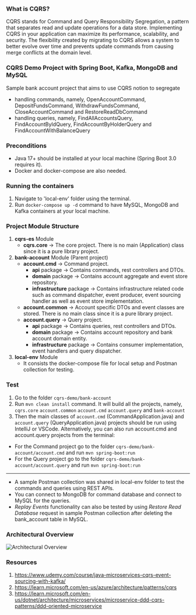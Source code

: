 ### What is CQRS?
CQRS stands for Command and Query Responsibility Segregation, a pattern that separates read and update operations for 
a data store. Implementing CQRS in your application can maximize its performance, scalability, and security. 
The flexibility created by migrating to CQRS allows a system to better evolve over time and prevents update commands 
from causing merge conflicts at the domain level.

### CQRS Demo Project with Spring Boot, Kafka, MongoDB and MySQL
Sample bank account project that aims to use CQRS notion to segregate
* handling commands, namely, OpenAccountCommand, DepositFundsCommand, WithdrawFundsCommand, CloseAccountCommand and RestoreReadDbCommand
* handling queries, namely, FindAllAccountsQuery, FindAccountByIdQuery, FindAccountByHolderQuery and FindAccountWithBalanceQuery

### Preconditions
* Java 17+ should be installed at your local machine (Spring Boot 3.0 requires it).
* Docker and docker-compose are also needed.

### Running the containers
1. Navigate to 'local-env' folder using the terminal.
2. Run ```docker-compose up -d``` command to have MySQL, MongoDB and Kafka containers at your local machine.

### Project Module Structure
1. <b>cqrs-es</b> Module
   - <b>cqrs.core</b> -> The core project. There is no main (Application) class since it is a pure library project.
2. <b>bank-account</b> Module (Parent project)
   - <b>account.cmd</b> -> Command project.
        - <b>api</b> package -> Contains commands, rest controllers and DTOs. 
        - <b>domain</b> package -> Contains account aggregate and event store repository.
        - <b>infrastructure</b> package -> Contains infrastructure related code such as command dispatcher, event producer, event sourcing handler as well as event store implementation.
   - <b>account.common</b> -> Account specific DTOs and event classes are stored. There is no main class since it is a pure library project.
   - <b>account.query</b> -> Query project.
       - <b>api</b> package -> Contains queries, rest controllers and DTOs.
       - <b>domain</b> package -> Contains account repository and bank account domain entity.
       - <b>infrastructure</b> package -> Contains consumer implementation, event handlers and query dispatcher.
3. <b>local-env</b> Module
    - It consists the docker-compose file for local setup and Postman collection for testing.


### Test
1. Go to the folder ```cqrs-demo/bank-account```
2. Run ```mvn clean install``` command. It will build all the projects, namely,
```cqrs.core```
```account.common```
```account.cmd```
```account.query``` and
```bank-account```
3. Then the main classes of ```account.cmd``` (CommandApplication.java) and ```account.query``` (QueryApplication.java) projects should be run using IntelliJ or VSCode.
Alternatively, you can also run account.cmd and account.query projects from the terminal:
- For the Command project go to the folder ```cqrs-demo/bank-account/account.cmd``` and run ```mvn spring-boot:run```
- For the Query project go to the folder ```cqrs-demo/bank-account/account.query``` and run ```mvn spring-boot:run```

---
 - A sample Postman collection was shared in local-env folder  to test the commands and queries using REST APIs.
 - You can connect to MongoDB for command database and connect to MySQL for the queries.
 - *Replay Events* functionality can also be tested by using *Restore Read Database* request in sample Postman collection after deleting the bank_account table in MySQL.


### Architectural Overview
![Architectural Overview](./local-env/ArchitecturalOverview.png)


### Resources
1. https://www.udemy.com/course/java-microservices-cqrs-event-sourcing-with-kafka/
2. https://learn.microsoft.com/en-us/azure/architecture/patterns/cqrs
3. https://learn.microsoft.com/en-us/dotnet/architecture/microservices/microservice-ddd-cqrs-patterns/ddd-oriented-microservice